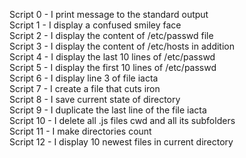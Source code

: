 Script 0 - I print message to the standard output    
Script 1 - I display a confused smiley face      
Script 2 - I display the content of /etc/passwd file    
Script 3 - I display the content of /etc/hosts in addition     
Script 4 - I display the last 10 lines of /etc/passwd    
Script 5 - I display the first 10 lines of /etc/passwd      
Script 6 - I display line 3 of file iacta      
Script 7 - I create a file that cuts iron    
Script 8 - I save current state of directory     
Script 9 - I duplicate the last line of the file iacta     
Script 10 - I delete all .js files cwd and all its subfolders    
Script 11 - I make directories count    
Script 12 - I display 10 newest files in current directory     

